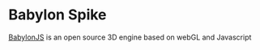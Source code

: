 # Babylon Spike

[BabylonJS](http://doc.babylonjs.com/) is an open source 3D engine based on webGL and Javascript

